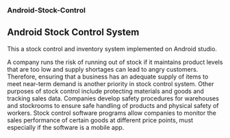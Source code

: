 ### Android-Stock-Control

## Android Stock Control System

This  a stock control and inventory system implemented on Android studio. 

A company runs the risk of running out of stock if it maintains product levels that are too low and supply shortages can lead to angry customers. Therefore, ensuring that a business has an adequate supply of items to meet near-term demand is another priority in stock control system. 
Other purposes of stock control include protecting materials and goods and tracking sales data. Companies develop safety procedures for warehouses and stockrooms to ensure safe handling of products and physical safety of workers. Stock control software programs allow companies to monitor the sales performance of certain goods at different price points, must especially if the software is a mobile app.
